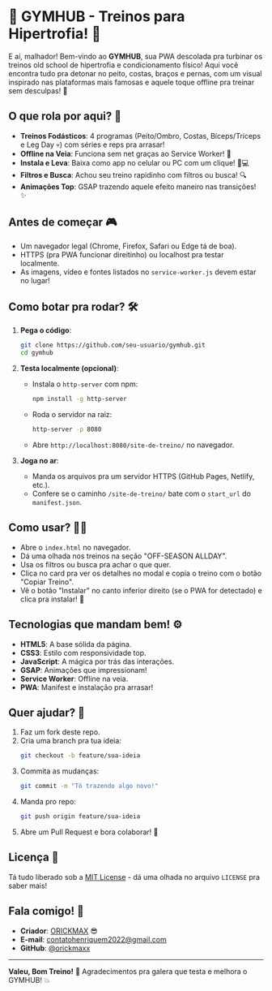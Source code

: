 # 🎉 GYMHUB - Treinos para Hipertrofia! 💪

E aí, malhador! Bem-vindo ao **GYMHUB**, sua PWA descolada pra turbinar os treinos old school de hipertrofia e condicionamento físico! Aqui você encontra tudo pra detonar no peito, costas, braços e pernas, com um visual inspirado nas plataformas mais famosas e aquele toque offline pra treinar sem desculpas! 🚀

## O que rola por aqui? 🎯

- **Treinos Fodásticos**: 4 programas (Peito/Ombro, Costas, Bíceps/Tríceps e Leg Day 💀) com séries e reps pra arrasar!
- **Offline na Veia**: Funciona sem net graças ao Service Worker! 📴
- **Instala e Leva**: Baixa como app no celular ou PC com um clique! 📱💻
- **Filtros e Busca**: Achou seu treino rapidinho com filtros ou busca! 🔍
- **Animações Top**: GSAP trazendo aquele efeito maneiro nas transições! ✨

## Antes de começar 🎮

- Um navegador legal (Chrome, Firefox, Safari ou Edge tá de boa).
- HTTPS (pra PWA funcionar direitinho) ou localhost pra testar localmente.
- As imagens, vídeo e fontes listados no `service-worker.js` devem estar no lugar!

## Como botar pra rodar? 🛠️

1. **Pega o código**:
   ```bash
   git clone https://github.com/seu-usuario/gymhub.git
   cd gymhub
   ```

2. **Testa localmente (opcional)**:
   - Instala o `http-server` com npm:
     ```bash
     npm install -g http-server
     ```
   - Roda o servidor na raiz:
     ```bash
     http-server -p 8080
     ```
   - Abre `http://localhost:8080/site-de-treino/` no navegador.

3. **Joga no ar**:
   - Manda os arquivos pra um servidor HTTPS (GitHub Pages, Netlify, etc.).
   - Confere se o caminho `/site-de-treino/` bate com o `start_url` do `manifest.json`.

## Como usar? 🏋️‍♂️

- Abre o `index.html` no navegador.
- Dá uma olhada nos treinos na seção "OFF-SEASON ALLDAY".
- Usa os filtros ou busca pra achar o que quer.
- Clica no card pra ver os detalhes no modal e copia o treino com o botão "Copiar Treino".
- Vê o botão "Instalar" no canto inferior direito (se o PWA for detectado) e clica pra instalar! 🎉

## Tecnologias que mandam bem! ⚙️

- **HTML5**: A base sólida da página.
- **CSS3**: Estilo com responsividade top.
- **JavaScript**: A mágica por trás das interações.
- **GSAP**: Animações que impressionam!
- **Service Worker**: Offline na veia.
- **PWA**: Manifest e instalação pra arrasar!

## Quer ajudar? 🚀

1. Faz um fork deste repo.
2. Cria uma branch pra tua ideia:
   ```bash
   git checkout -b feature/sua-ideia
   ```
3. Commita as mudanças:
   ```bash
   git commit -m "Tô trazendo algo novo!"
   ```
4. Manda pro repo:
   ```bash
   git push origin feature/sua-ideia
   ```
5. Abre um Pull Request e bora colaborar! 🤝

## Licença 🎫

Tá tudo liberado sob a [MIT License](LICENSE) - dá uma olhada no arquivo `LICENSE` pra saber mais!

## Fala comigo! 📩

- **Criador**: [ORICKMAX](https://www.instagram.com/orickmax) 😎
- **E-mail**: contatohenriquem2022@gmail.com
- **GitHub**: [@orickmaxx](https://github.com/orickmaxx)

---

**Valeu, Bom Treino!** 🙌 Agradecimentos pra galera que testa e melhora o GYMHUB! 💥